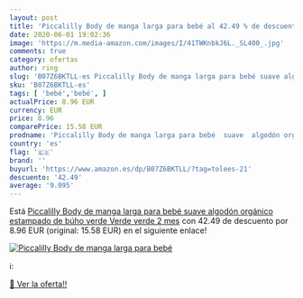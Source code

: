 ```yaml
---
layout: post
title: 'Piccalilly Body de manga larga para bebé al 42.49 % de descuento'
date: 2020-06-01 19:02:36
image: 'https://m.media-amazon.com/images/I/41TWKnbkJ6L._SL400_.jpg'
comments: true
category: ofertas
author: ring
slug: 'B07Z6BKTLL-es Piccalilly Body de manga larga para bebé suave algodón...'
sku: 'B07Z6BKTLL-es'
tags: [ 'bebé','bebé', ]
actualPrice: 8.96 EUR
currency: EUR
price: 8.96
comparePrice: 15.58 EUR
prodname: 'Piccalilly Body de manga larga para bebé  suave  algodón orgánico  estampado de búho verde Verde verde 2 mes'
country: 'es'
flag: '🇪🇸'
brand: ''
buyurl: 'https://www.amazon.es/dp/B07Z6BKTLL/?tag=tolees-21'
descuento: '42.49'
average: '9.095'
---
```


Está [Piccalilly Body de manga larga para bebé  suave  algodón orgánico  estampado de búho verde Verde verde 2 mes](https://www.amazon.es/dp/B07Z6BKTLL/?tag=tolees-21) con 42.49 de descuento por 8.96 EUR (original: 15.58 EUR) en el siguiente enlace!

[![Piccalilly Body de manga larga para bebé](https://m.media-amazon.com/images/I/41TWKnbkJ6L._SL400_.jpg)](https://www.amazon.es/dp/B07Z6BKTLL/?tag=tolees-21)

ℹ️:


[🛒 Ver la oferta!!](https://www.amazon.es/dp/B07Z6BKTLL/?tag=tolees-21)
